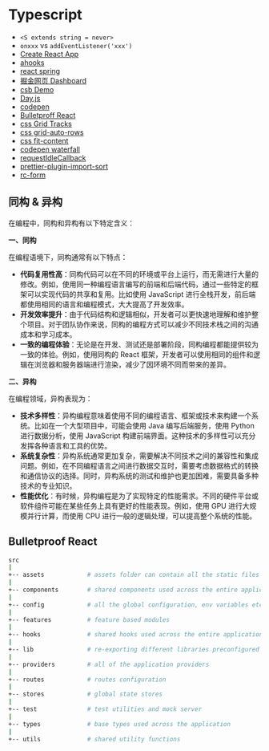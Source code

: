 # Typescript

- `<S extends string = never>`
- `onxxx` vs `addEventListener('xxx')`
- [Create React App](https://create-react-app.dev/)
- [ahooks](https://ahooks.js.org/)
- [react spring](https://react-spring.dev/)
- [掘金网页 Dashboard](https://e.juejin.cn/#/)
- [csb Demo](https://m05hfn.csb.app/)
- [Day.js](https://day.js.org/)
- [codepen](https://codepen.io/)
- [Bulletproff React](https://github.com/alan2207/bulletproof-react)
- [css Grid Tracks](https://developer.mozilla.org/en-US/docs/Glossary/Grid_Tracks)
- [css grid-auto-rows](https://developer.mozilla.org/en-US/docs/Web/CSS/grid-auto-rows)
- [css fit-content](https://developer.mozilla.org/en-US/docs/Web/CSS/fit-content_function)
- [codepen waterfall](https://codepen.io/ycw/pen/gdGBPx)
- [requestIdleCallback](https://developer.mozilla.org/en-US/docs/Web/API/Window/requestIdleCallback)
- [prettier-plugin-import-sort](https://www.npmjs.com/package/prettier-plugin-import-sort)
- [rc-form](https://vscode.dev/github/react-component/field-form)


## 同构 & 异构

在编程中，同构和异构有以下特定含义：

**一、同构**

在编程语境下，同构通常有以下特点：

- **代码复用性高**：同构代码可以在不同的环境或平台上运行，而无需进行大量的修改。例如，使用同一种编程语言编写的前端和后端代码，通过一些特定的框架可以实现代码的共享和复用。比如使用 JavaScript 进行全栈开发，前后端都使用相同的语言和编程模式，大大提高了开发效率。
- **开发效率提升**：由于代码结构和逻辑相似，开发者可以更快速地理解和维护整个项目。对于团队协作来说，同构的编程方式可以减少不同技术栈之间的沟通成本和学习成本。
- **一致的编程体验**：无论是在开发、测试还是部署阶段，同构编程都能提供较为一致的体验。例如，使用同构的 React 框架，开发者可以使用相同的组件和逻辑在浏览器和服务器端进行渲染，减少了因环境不同而带来的差异。

**二、异构**

在编程领域，异构表现为：

- **技术多样性**：异构编程意味着使用不同的编程语言、框架或技术来构建一个系统。比如在一个大型项目中，可能会使用 Java 编写后端服务，使用 Python 进行数据分析，使用 JavaScript 构建前端界面。这种技术的多样性可以充分发挥各种语言和工具的优势。
- **系统复杂性**：异构系统通常更加复杂，需要解决不同技术之间的兼容性和集成问题。例如，在不同编程语言之间进行数据交互时，需要考虑数据格式的转换和通信协议的选择。同时，异构系统的测试和维护也更加困难，需要具备多种技术的专业知识。
- **性能优化**：有时候，异构编程是为了实现特定的性能需求。不同的硬件平台或软件组件可能在某些任务上具有更好的性能表现。例如，使用 GPU 进行大规模并行计算，而使用 CPU 进行一般的逻辑处理，可以提高整个系统的性能。

## Bulletproof React

```bash
src
|
+-- assets            # assets folder can contain all the static files such as images, fonts, etc.
|
+-- components        # shared components used across the entire application
|
+-- config            # all the global configuration, env variables etc. get exported from here and used in the app
|
+-- features          # feature based modules
|
+-- hooks             # shared hooks used across the entire application
|
+-- lib               # re-exporting different libraries preconfigured for the application
|
+-- providers         # all of the application providers
|
+-- routes            # routes configuration
|
+-- stores            # global state stores
|
+-- test              # test utilities and mock server
|
+-- types             # base types used across the application
|
+-- utils             # shared utility functions
```
